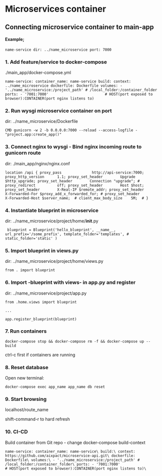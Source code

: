 # Microservices container #

## Connecting microservice container to main-app

#### Example;

`
name-service
dir: ../name_microservice
port: 7000
`


### 1. Add feature/service to docker-compose

./main_app/docker-compose.yml

`
  name-service:
    container_name: name-service
    build:
      context: ../name_microservice
      dockerfile: Dockerfile
    volumes:
      - '../name_microservice:/project_path' # /local_folder:/container_folder
    ports:
      - '7001:7000'                          # HOST(port exposed to browser):CONTAINER(port nginx listens to)
`

### 2. Run wysgi microservice container on port

dir: ../name_microservice/Dockerfile

`CMD gunicorn -w 2 -b 0.0.0.0:7000 --reload --access-logfile - "project.app:create_app()"`


### 3. Connect nginx to wysgi - Bind nginx incoming route to gunicorn route

dir: ./main_app/nginx/nginx.conf

`
        location /api {
            proxy_pass              http://api-service:7000;
            proxy_http_version      1.1;
            proxy_set_header        Upgrade $http_upgrade;
            proxy_set_header        Connection "upgrade";
            # proxy_redirect          off;
            proxy_set_header        Host $host;
            proxy_set_header        X-Real-IP $remote_addr;
            proxy_set_header        X-Forwarded-For $proxy_add_x_forwarded_for;
            # proxy_set_header        X-Forwarded-Host $server_name;  #
            client_max_body_size    5M;  #
        }
`

### 4. Instantiate blueprint in microservice

dir: ../name_microservice/project/home/__init__.py

`
blueprint = Blueprint('hello_blueprint', __name__,
                        url_prefix='/some_prefix',
                        template_folder='templates',
                        # static_folder='static'
)`

### 5. Import blueprint in views.py

dir: ../name_microservice/project/home/views.py

`from . import blueprint`

### 6. Import -blueprint with views- in app.py and register

dir: ../name_microservice/project/app.py

`from .home.views import blueprint`

`...`

`app.register_blueprint(blueprint)`

### 7. Run containers

`docker-compose stop && docker-compose rm -f && docker-compose up --build`

ctrl-c first if containers are running

### 8. Reset database
Open new terminal:

`docker-compose exec app_name app_name db reset`

### 9. Start browsing

localhost/route_name

shift-command-r to hard refresh

### 10. CI-CD

Build container from Git repo - change docker-compose build-context

`
  name-service:
    container_name: name-service\
    build:\
      context: https://github.com/aixpact/microservice-api.git\
      dockerfile: Dockerfile\
    volumes:\
      - '../name_microservice:/project_path' # /local_folder:/container_folder\
    ports:
      - '7001:7000'                          # HOST(port exposed to browser):CONTAINER(port nginx listens to)\
`
